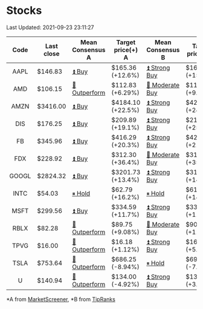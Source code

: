 # Stocks
Last Updated: 2021-09-23 23:11:27

|Code|Last close|Mean Consensus A|Target price(+) A|Mean Consensus B|Target price(+) B|
|:--:|-|-|-|-|-|
|AAPL|$146.83|[⏫ Buy](https://m.marketscreener.com/quote/stock/-4849/)|$165.36 (+12.6%)|[⏫ Strong Buy](https://www.tipranks.com/stocks/aapl/forecast)|$169.64 (+15.48%)|
|AMD|$106.15|[🔼 Outperform](https://m.marketscreener.com/quote/stock/-19475876/)|$112.83 (+6.29%)|[🔼 Moderate Buy](https://www.tipranks.com/stocks/amd/forecast)|$116.21 (+9.48%)|
|AMZN|$3416.00|[⏫ Buy](https://m.marketscreener.com/quote/stock/-12864605/)|$4184.10 (+22.5%)|[⏫ Strong Buy](https://www.tipranks.com/stocks/amzn/forecast)|$4221.13 (+24.88%)|
|DIS|$176.25|[⏫ Buy](https://m.marketscreener.com/quote/stock/-4842/)|$209.89 (+19.1%)|[⏫ Strong Buy](https://www.tipranks.com/stocks/dis/forecast)|$217.95 (+25.51%)|
|FB|$345.96|[⏫ Buy](https://m.marketscreener.com/quote/stock/-10547141/)|$416.29 (+20.3%)|[⏫ Strong Buy](https://www.tipranks.com/stocks/fb/forecast)|$421.97 (+21.38%)|
|FDX|$228.92|[⏫ Buy](https://m.marketscreener.com/quote/stock/-12585/)|$312.30 (+36.4%)|[🔼 Moderate Buy](https://www.tipranks.com/stocks/fdx/forecast)|$311.62 (+35.56%)|
|GOOGL|$2824.32|[⏫ Buy](https://m.marketscreener.com/quote/stock/-24203373/)|$3201.73 (+13.4%)|[⏫ Strong Buy](https://www.tipranks.com/stocks/googl/forecast)|$3198.86 (+14.01%)|
|INTC|$54.03|[⏸ Hold](https://m.marketscreener.com/quote/stock/-4829/)|$62.79 (+16.2%)|[⏸ Hold](https://www.tipranks.com/stocks/intc/forecast)|$61.14 (+14.28%)|
|MSFT|$299.56|[⏫ Buy](https://m.marketscreener.com/quote/stock/-4835/)|$334.59 (+11.7%)|[⏫ Strong Buy](https://www.tipranks.com/stocks/msft/forecast)|$334.55 (+11.68%)|
|RBLX|$82.28|[🔼 Outperform](https://m.marketscreener.com/quote/stock/-117793644/)|$89.75 (+9.08%)|[🔼 Moderate Buy](https://www.tipranks.com/stocks/rblx/forecast)|$90.86 (+11.92%)|
|TPVG|$16.00|[🔼 Outperform](https://m.marketscreener.com/quote/stock/-15933327/)|$16.18 (+1.12%)|[⏫ Strong Buy](https://www.tipranks.com/stocks/tpvg/forecast)|$16.67 (+5.11%)|
|TSLA|$753.64|[🔼 Outperform](https://m.marketscreener.com/quote/stock/-6344549/)|$686.25 (-8.94%)|[⏸ Hold](https://www.tipranks.com/stocks/tsla/forecast)|$690.59 (-7.99%)|
|U|$140.94|[🔼 Outperform](https://m.marketscreener.com/quote/stock/-112492634/)|$134.00 (-4.92%)|[⏫ Strong Buy](https://www.tipranks.com/stocks/u/forecast)|$137.55 (+3.03%)|


*A from [MarketScreener](https://www.marketscreener.com), *B from [TipRanks](https://www.tipranks.com)
